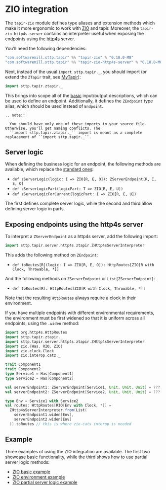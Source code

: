 # ZIO integration

The `tapir-zio` module defines type aliases and extension methods which make it more ergonomic to work with 
[ZIO](https://zio.dev) and tapir. Moreover, the `tapir-zio-http4s-server` contains an interpreter useful when
exposing the endpoints using the [http4s](https://http4s.org) server.

You'll need the following dependencies:

```scala
"com.softwaremill.sttp.tapir" %% "tapir-zio" % "0.18.0-M8"
"com.softwaremill.sttp.tapir" %% "tapir-zio-http4s-server" % "0.18.0-M8"
```

Next, instead of the usual `import sttp.tapir._`, you should import (or extend the `ZTapir` trait, see [MyTapir](../mytapir.md)):

```scala
import sttp.tapir.ztapir._
```

This brings into scope all of the [basic](basics.md) input/output descriptions, which can be used to define an endpoint. 
Additionally, it defines the `ZEndpoint` type alias, which should be used instead of `Endpoint`.

```eval_rst
.. note::

  You should have only one of these imports in your source file. Otherwise, you'll get naming conflicts. The
  ``import sttp.tapir.ztapir._`` import is meant as a complete replacement of ``import sttp.tapir._``.
```

## Server logic

When defining the business logic for an endpoint, the following methods are available, which replace the 
[standard ones](../server/logic.md):

* `def zServerLogic(logic: I => ZIO[R, E, O]): ZServerEndpoint[R, I, E, O]`
* `def zServerLogicPart(logicPart: T => ZIO[R, E, U])`
* `def zServerLogicForCurrent(logicPart: I => ZIO[R, E, U])`

The first defines complete server logic, while the second and third allow defining server logic in parts.

## Exposing endpoints using the http4s server

To interpret a `ZServerEndpoint` as a http4s server, add the following  import:

```scala
import sttp.tapir.server.http4s.ztapir.ZHttp4sServerInterpreter
```

This adds the following method on `ZEndpoint`:

* `def toRoutes[R](logic: I => ZIO[R, E, O]): HttpRoutes[ZIO[R with Clock, Throwable, *]]`

And the following methods on `ZServerEndpoint` or `List[ZServerEndpoint]`: 

* `def toRoutes[R]: HttpRoutes[ZIO[R with Clock, Throwable, *]]`

Note that the resulting `HttpRoutes` always require a clock in their environment.

If you have multiple endpoints with different environmental requirements, the environment must be first widened
so that it is uniform across all endpoints, using the `.widen` method:

```scala
import org.http4s.HttpRoutes
import sttp.tapir.ztapir._
import sttp.tapir.server.http4s.ztapir.ZHttp4sServerInterpreter
import zio.{Has, RIO, ZIO}
import zio.clock.Clock
import zio.interop.catz._

trait Component1
trait Component2
type Service1 = Has[Component1]
type Service2 = Has[Component2]

val serverEndpoint1: ZServerEndpoint[Service1, Unit, Unit, Unit] = ???                                                            
val serverEndpoint2: ZServerEndpoint[Service2, Unit, Unit, Unit] = ???

type Env = Service1 with Service2
val routes: HttpRoutes[RIO[Env with Clock, *]] = 
  ZHttp4sServerInterpreter.from(List(
    serverEndpoint1.widen[Env], 
    serverEndpoint2.widen[Env]
  )).toRoutes // this is where zio-cats interop is needed
```

## Example

Three examples of using the ZIO integration are available. The first two showcase basic functionality, while the third shows how to use partial server logic methods:

* [ZIO basic example](https://github.com/softwaremill/tapir/blob/master/examples/src/main/scala/sttp/tapir/examples/ZioExampleHttp4sServer.scala)
* [ZIO environment example](https://github.com/softwaremill/tapir/blob/master/examples/src/main/scala/sttp/tapir/examples/ZioEnvExampleHttp4sServer.scala)
* [ZIO partial server logic example](https://github.com/softwaremill/tapir/blob/master/examples/src/main/scala/sttp/tapir/examples/ZioPartialServerLogicHttp4s.scala)